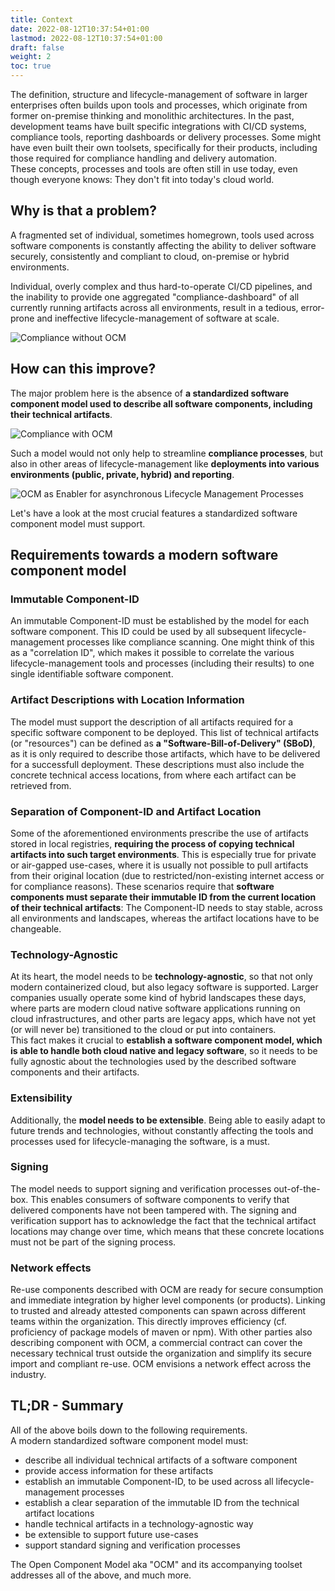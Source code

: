 ```yaml
---
title: Context
date: 2022-08-12T10:37:54+01:00
lastmod: 2022-08-12T10:37:54+01:00
draft: false
weight: 2
toc: true
---
```


The definition, structure and lifecycle-management of software in larger enterprises often builds upon tools and processes, which originate from former on-premise thinking and monolithic architectures. In the past, development teams have built specific integrations with CI/CD systems, compliance tools, reporting dashboards or delivery processes. Some might have even built their own toolsets, specifically for their products, including those required for compliance handling and delivery automation.<br>
These concepts, processes and tools are often still in use today, even though everyone knows: They don't fit into today's cloud world.

## Why is that a problem?
A fragmented set of individual, sometimes homegrown, tools used across software components is constantly affecting the ability to deliver software securely, consistently and compliant to cloud, on-premise or hybrid environments.

Individual, overly complex and thus hard-to-operate CI/CD pipelines, and the inability to provide one aggregated "compliance-dashboard" of all currently running artifacts across all environments, result in a tedious, error-prone and ineffective lifecycle-management of software at scale.

![Compliance without OCM](/images/ocm-benefits-compliance-without-ocm-bluebg.png)

## How can this improve?
The major problem here is the absence of **a standardized software component model used to describe all software components, including their technical artifacts**.

![Compliance with OCM](/images/ocm-benefits-compliance-with-ocm-bluebg.png)

Such a model would not only help to streamline **compliance processes**, but also in other areas of lifecycle-management like **deployments into various environments (public, private, hybrid) and reporting**.

![OCM as Enabler for asynchronous Lifecycle Management Processes](/images/ocm-benefits-lm-processes-with-ocm-bluebg.png)

Let's have a look at the most crucial features a standardized software component model must support.

## Requirements towards a modern software component model
### Immutable Component-ID
An immutable Component-ID must be established by the model for each software component. This ID could be used by all subsequent lifecycle-management processes like compliance scanning. One might think of this as a "correlation ID", which makes it possible to correlate the various lifecycle-management tools and processes (including their results) to one single identifiable software component.

### Artifact Descriptions with Location Information
The model must support the description of all artifacts required for a specific software component to be deployed. This list of technical artifacts (or "resources") can be defined as **a "Software-Bill-of-Delivery" (SBoD)**, as it is only required to describe those artifacts, which have to be delivered for a successfull deployment.
These descriptions must also include the concrete technical access locations, from where each artifact can be retrieved from.

### Separation of Component-ID and Artifact Location
Some of the aforementioned environments prescribe the use of artifacts stored in local registries, **requiring the process of copying technical artifacts into such target environments**. This is especially true for private or air-gapped use-cases, where it is usually not possible to pull artifacts from their original location (due to restricted/non-existing internet access or for compliance reasons). These scenarios require that **software components must separate their immutable ID from the current location of their technical artifacts**: The Component-ID needs to stay stable, across all environments and landscapes, whereas the artifact locations have to be changeable.

### Technology-Agnostic
At its heart, the model needs to be **technology-agnostic**, so that not only modern containerized cloud, but also legacy software is supported. Larger companies usually operate some kind of hybrid landscapes these days, where parts are modern cloud native software applications running on cloud infrastructures, and other parts are legacy apps, which have not yet (or will never be) transitioned to the cloud or put into containers.<br>
This fact makes it crucial to **establish a software component model, which is able to handle both cloud native and legacy software**, so it needs to be fully agnostic about the technologies used by the described software components and their artifacts.

### Extensibility
Additionally, the **model needs to be extensible**. Being able to easily adapt to future trends and technologies, without constantly affecting the tools and processes used for lifecycle-managing the software, is a must.

### Signing
The model needs to support signing and verification processes out-of-the-box. This enables consumers of software components to verify that delivered components have not been tampered with. The signing and verification support has to acknowledge the fact that the technical artifact locations may change over time, which means that these concrete locations must not be part of the signing process.

### Network effects
Re-use components described with OCM are ready for secure consumption and immediate integration by higher level components (or products). Linking to trusted and already attested components can spawn across different teams within the organization. This directly improves efficiency (cf. proficiency of package models of maven or npm). With other parties also describing component with OCM, a commercial contract can cover the necessary technical trust outside the organization and simplify its secure import and compliant re-use. OCM envisions a network effect across the industry.

## TL;DR - Summary
All of the above boils down to the following requirements.<br>
A modern standardized software component model must:
- describe all individual technical artifacts of a software component
- provide access information for these artifacts
- establish an immutable Component-ID, to be used across all lifecycle-management processes
- establish a clear separation of the immutable ID from the technical artifact locations
- handle technical artifacts in a technology-agnostic way
- be extensible to support future use-cases
- support standard signing and verification processes

The Open Component Model aka "OCM" and its accompanying toolset addresses all of the above, and much more.
